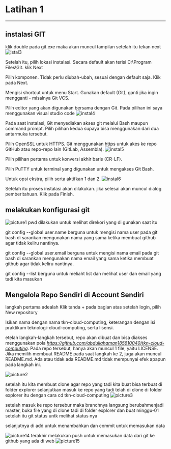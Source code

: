 # Latihan 1
---
## **instalasi GIT** 

klik double pada git.exe maka akan muncul tampilan setelah itu tekan next
![istal3](instal3.png)

Setelah itu, pilih lokasi instalasi. Secara default akan terisi C:\Program Files\Git. klik Next

Pilih komponen. Tidak perlu diubah-ubah, sesuai dengan default saja. Klik pada Next.

Mengisi shortcut untuk menu Start. Gunakan default (Git), ganti jika ingin mengganti - misalnya Git VCS.

Pilih editor yang akan digunakan bersama dengan Git. Pada pilihan ini saya menggunakan visual studio code
![instal4](instal4.png)

Pada saat instalasi, Git menyediakan akses git melalui Bash maupun command prompt. Pilih pilihan kedua supaya bisa menggunakan dari dua antarmuka tersebut.

Pilih OpenSSL untuk HTTPS. Git menggunakan https untuk akes ke repo GitHub atau repo-repo lain (GitLab, Assembla).
![instal5](instal5.png)

Pilih pilihan pertama untuk konversi akhir baris (CR-LF).

Pilih PuTTY untuk terminal yang digunakan untuk mengakses Git Bash.

Untuk opsi ekstra, pilih serta aktifkan 1 dan 2.
![instal6](instal6.png)

Setelah itu proses instalasi akan dilakukan.
jika selesai akan muncul dialog pemberitahuan. Klik pada Finish.


## **melakukan konfigurasi git**
![picture1](picture1.png)
pwd dilakukan untuk melihat direkori yang di gunakan saat itu

git config --global user.name berguna untuk mengisi nama user pada git bash di sarankan mengunakan nama yang sama ketika membuat github agar tidak keliru nantinya.

git config --global user.email berguna untuk mengisi nama email pada git bash di sarankan mengunakan nama email yang sama ketika membuat github agar tidak keliru nantinya.

git config --list berguna untuk meliaht list dan melihat user dan email yang tadi kita masukan


## **Mengelola Repo Sendiri di Account Sendiri**

langkah pertama adealah Klik tanda + pada bagian atas setelah login, pilih New repository

Isikan nama dengan nama tkn-cloud-computing, keterangan dengan isi praktikum teknologi-cloud-computing, serta lisensi.

etelah langkah-langkah tersebut, repo akan dibuat dan bisa diakses menggunakan pola *https://github.com/abdullahaman185610040/tkn-cloud-computing*. Pada repo tersebut, hanya akan muncul 1 file, yaitu LICENSE. Jika memilih membuat README pada saat langkah ke 2, juga akan muncul README.md. Ada atau tidak ada README.md tidak mempunyai efek apapun pada langkah ini.

![picture2](picture2.png)

setelah itu kita membuat clone agar repo yang tadi kita buat bisa terbuat di folder explorer
selanjutkan masuk ke repo yang tadi telah di clone di folder explorer itu dengan cara cd tkn-cloud-computing
![picture3](picture3.png)

setelah masuk ke repo tersebur maka branchnya langsung berubahmenjadi master, buka file yang di clone tadi di folder explorer dan buat minggu-01 
setelah itu git status untk melihat status nya

selanjutnya di add untuk menambahkan dan commit untuk memasukan data

![picture14](picture14.png)
terakhir melakukan push untuk memasukan data dari git ke github yang ada di web
![picture15](picture15.png)
